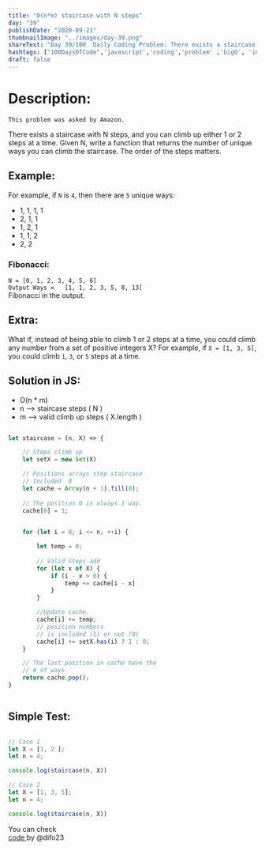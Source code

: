 ```yaml
---
title: "O(n*m) staircase with N steps"
day: "39"
publishDate: "2020-09-21"
thumbnailImage: "../images/day-39.png"
shareText: "Day 39/100  Daily Coding Problem: There exists a staircase with N steps, and you can climb up either 1 or 2 steps at a time."
hashtags: ["100DaysOfCode",'javascript','coding','problem' ,'bigO', 'interview']
draft: false
---
```


# Description:


`This problem was asked by Amazon.`

There exists a staircase with N steps, and you can climb up either 1 or 2 steps at a time. Given N, write a function that returns the number of unique ways you can climb the staircase. The order of the steps matters.


## Example:

For example, if `N` is `4`, then there are `5` unique ways:

* 1, 1, 1, 1
* 2, 1, 1
* 1, 2, 1
* 1, 1, 2
* 2, 2

### Fibonacci:

`N = [0, 1, 2, 3, 4, 5, 6]`  
`Output Ways =   [1, 1, 2, 3, 5, 8, 13]`   
Fibonacci in the output.

## Extra:

What if, instead of being able to climb 1 or 2 steps at a time, you could climb any number from a set of positive integers X? For example, if `X = [1, 3, 5]`, you could climb `1`, `3`, or `5` steps at a time.



## Solution in JS:

* O(n * m)  
* n --> staircase steps  ( N )
* m --> valid climb up steps ( X.length )

```js

let staircase = (n, X) => {

	// Steps climb up
	let setX = new Set(X)

	// Positions arrays step staircase
	// Included  0  
	let cache = Array(n + 1).fill(0);
	
	// The position 0 is always 1 way.
	cache[0] = 1;
	

    for (let i = 0; i <= n; ++i) {

		let temp = 0;
		
		// Valid Steps add
        for (let x of X) {
            if (i - x > 0) {
                temp += cache[i - x]
            }
		}

		//Update cache.
		cache[i] += temp;
		// position numbers 
		// is included (1) or not (0)
        cache[i] += setX.has(i) ? 1 : 0;
    }

	// The last position in cache have the
	// # of ways.
    return cache.pop();
}



```

## Simple Test:
```js

// Case 1
let X = [1, 2 ];
let n = 4;

console.log(staircase(n, X))

// Case 2 
let X = [1, 3, 5];
let n = 4;

console.log(staircase(n, X))
```


You can check  
 <a href="https://github.com/difo23/interviewQuestAnsJS" target="_blank"> code </a> by @difo23   






